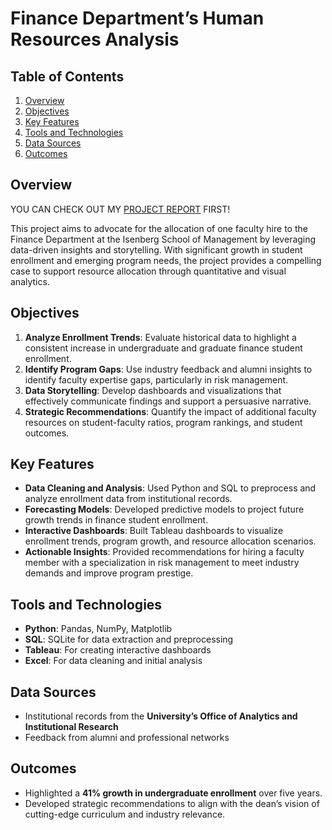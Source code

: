 # Finance Department’s Human Resources Analysis

## Table of Contents
1. [Overview](#overview)
2. [Objectives](#objectives)
3. [Key Features](#key-features)
4. [Tools and Technologies](#tools-and-technologies)
5. [Data Sources](#data-sources)
6. [Outcomes](#outcomes)

## Overview
YOU CAN CHECK OUT MY [PROJECT REPORT](https://github.com/kdpham-01002/Finance-Dept-New-Hire-Request/blob/main/reports/Isenberg%20Faculty_Dashboards.pdf) FIRST!

This project aims to advocate for the allocation of one faculty hire to the Finance Department at the Isenberg School of Management by leveraging data-driven insights and storytelling. With significant growth in student enrollment and emerging program needs, the project provides a compelling case to support resource allocation through quantitative and visual analytics.

## Objectives
1. **Analyze Enrollment Trends**: Evaluate historical data to highlight a consistent increase in undergraduate and graduate finance student enrollment.
2. **Identify Program Gaps**: Use industry feedback and alumni insights to identify faculty expertise gaps, particularly in risk management.
3. **Data Storytelling**: Develop dashboards and visualizations that effectively communicate findings and support a persuasive narrative.
4. **Strategic Recommendations**: Quantify the impact of additional faculty resources on student-faculty ratios, program rankings, and student outcomes.

## Key Features
- **Data Cleaning and Analysis**: Used Python and SQL to preprocess and analyze enrollment data from institutional records.
- **Forecasting Models**: Developed predictive models to project future growth trends in finance student enrollment.
- **Interactive Dashboards**: Built Tableau dashboards to visualize enrollment trends, program growth, and resource allocation scenarios.
- **Actionable Insights**: Provided recommendations for hiring a faculty member with a specialization in risk management to meet industry demands and improve program prestige.

## Tools and Technologies
- **Python**: Pandas, NumPy, Matplotlib
- **SQL**: SQLite for data extraction and preprocessing
- **Tableau**: For creating interactive dashboards
- **Excel**: For data cleaning and initial analysis

## Data Sources
- Institutional records from the **University’s Office of Analytics and Institutional Research**
- Feedback from alumni and professional networks

## Outcomes
- Highlighted a **41% growth in undergraduate enrollment** over five years.
- Developed strategic recommendations to align with the dean’s vision of cutting-edge curriculum and industry relevance.
